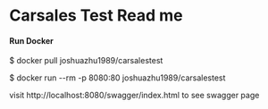 # Carsales Test Read me
#### Run Docker
$ docker pull joshuazhu1989/carsalestest

$ docker run --rm -p 8080:80 joshuazhu1989/carsalestest

visit http://localhost:8080/swagger/index.html to see swagger page